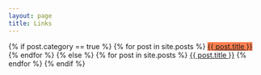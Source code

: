 ```yaml
---
layout: page
title: Links
---
```

<div class="main">
{% if post.category == true %}
  {% for post in site.posts %}
  <a href="#{{ post.title }}" class="button" target="_self" style="background-color: coral !important;">{{ post.title }}</a>
  {% endfor %}
{% else %}
  {% for post in site.posts %}
  <a href="{{ post.excerpt | remove: '<p>' | remove: '</p>' }}" class="button" target="_blank">{{ post.title }}</a>
  {% endfor %}
{% endif %}
</div>

